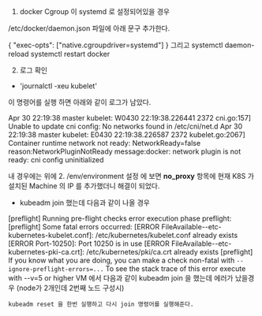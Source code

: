 1. docker Cgroup 이 systemd 로 설정되어있을 경우

/etc/docker/daemon.json 파일에 아래 문구 추가한다.

{
	"exec-opts": ["native.cgroupdriver=systemd"]
}
그리고
systemctl daemon-reload
systemctl restart docker

2. 로그 확인

- 'journalctl -xeu kubelet' 

이 명령어를 실행 하면 아래와 같이 로그가 남았다. 

Apr 30 22:19:38 master kubelet: W0430 22:19:38.226441    2372 cni.go:157] Unable to update cni config: No networks found in /etc/cni/net.d
Apr 30 22:19:38 master kubelet: E0430 22:19:38.226587    2372 kubelet.go:2067] Container runtime network not ready: NetworkReady=false reason:NetworkPluginNotReady message:docker: network plugin is not ready: cni config uninitialized
 

내 경우에는 위에 2.  /env/environment 설정 에 보면 **no_proxy** 항목에 현재 K8S 가 설치된 Machine 의 IP 를 추가했더니 해결이 되었다.

- kubeadm join 했는데 다음과 같이 나올 경우

[preflight] Running pre-flight checks
error execution phase preflight: [preflight] Some fatal errors occurred:
    [ERROR FileAvailable--etc-kubernetes-kubelet.conf]: /etc/kubernetes/kubelet.conf already exists
    [ERROR Port-10250]: Port 10250 is in use
    [ERROR FileAvailable--etc-kubernetes-pki-ca.crt]: /etc/kubernetes/pki/ca.crt already exists
[preflight] If you know what you are doing, you can make a check non-fatal with `--ignore-preflight-errors=...`
To see the stack trace of this error execute with --v=5 or higher
    VM 에서 다음과 같이 kubeadm join 을 했는데 에러가 났을경우 (node가 2개인데 2번째 노드 구성시)

    kubeadm reset 을 한번 실행하고 다시 join 명령어를 실행해준다.